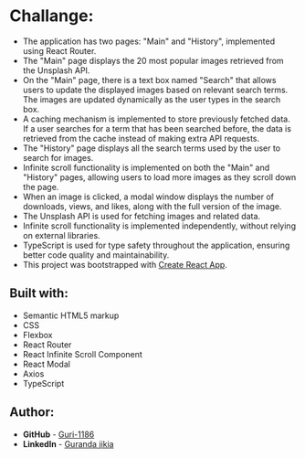 # Challange:
- The application has two pages: "Main" and "History", implemented using React Router.
- The "Main" page displays the 20 most popular images retrieved from the Unsplash API.
- On the "Main" page, there is a text box named "Search" that allows users to update the displayed images based on relevant search terms. The images are updated dynamically as the user types in the search box.
- A caching mechanism is implemented to store previously fetched data. If a user searches for a term that has been searched before, the data is retrieved from the cache instead of making extra API requests.
- The "History" page displays all the search terms used by the user to search for images.
- Infinite scroll functionality is implemented on both the "Main" and "History" pages, allowing users to load more images as they scroll down the page.
- When an image is clicked, a modal window displays the number of downloads, views, and likes, along with the full version of the image.
- The Unsplash API is used for fetching images and related data.
- Infinite scroll functionality is implemented independently, without relying on external libraries.
- TypeScript is used for type safety throughout the application, ensuring better code quality and maintainability.
- This project was bootstrapped with [Create React App](https://github.com/facebook/create-react-app).

## Built with:

- Semantic HTML5 markup
- CSS
- Flexbox
- React Router
- React Infinite Scroll Component
- React Modal
- Axios
- TypeScript

## Author:

- **GitHub** - [Guri-1186](https://github.com/Guri-1186)
- **LinkedIn** - [Guranda jikia](https://www.linkedin.com/in/guranda-jikia-3aaa5118b/)
